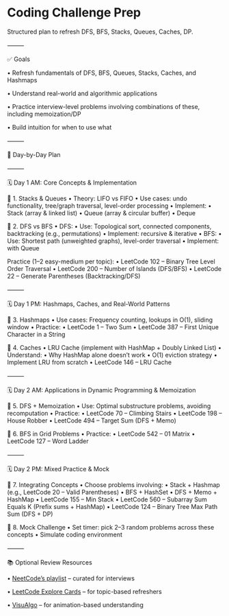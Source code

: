 # Coding Challenge Prep

Structured plan to refresh DFS, BFS, Stacks, Queues, Caches, DP.

⸻

✅ Goals

•	Refresh fundamentals of DFS, BFS, Queues, Stacks, Caches, and Hashmaps

•	Understand real-world and algorithmic applications

•	Practice interview-level problems involving combinations of these, including memoization/DP

•	Build intuition for when to use what

⸻

📆 Day-by-Day Plan

⸻

🗓️ Day 1 AM: Core Concepts & Implementation

🔹 1. Stacks & Queues
	•	Theory: LIFO vs FIFO
	•	Use cases: undo functionality, tree/graph traversal, level-order processing
	•	Implement:
	•	Stack (array & linked list)
	•	Queue (array & circular buffer)
	•	Deque

🔹 2. DFS vs BFS
	•	DFS:
	•	Use: Topological sort, connected components, backtracking (e.g., permutations)
	•	Implement: recursive & iterative
	•	BFS:
	•	Use: Shortest path (unweighted graphs), level-order traversal
	•	Implement: with Queue

Practice (1–2 easy-medium per topic):
	•	LeetCode 102 – Binary Tree Level Order Traversal
	•	LeetCode 200 – Number of Islands (DFS/BFS)
	•	LeetCode 22 – Generate Parentheses (Backtracking/DFS)

⸻

🗓️ Day 1 PM: Hashmaps, Caches, and Real-World Patterns

🔹 3. Hashmaps
	•	Use cases: Frequency counting, lookups in O(1), sliding window
	•	Practice:
	•	LeetCode 1 – Two Sum
	•	LeetCode 387 – First Unique Character in a String

🔹 4. Caches
	•	LRU Cache (implement with HashMap + Doubly Linked List)
	•	Understand:
	•	Why HashMap alone doesn’t work
	•	O(1) eviction strategy
	•	Implement LRU from scratch
	•	LeetCode 146 – LRU Cache

⸻

🗓️ Day 2 AM: Applications in Dynamic Programming & Memoization

🔹 5. DFS + Memoization
	•	Use: Optimal substructure problems, avoiding recomputation
	•	Practice:
	•	LeetCode 70 – Climbing Stairs
	•	LeetCode 198 – House Robber
	•	LeetCode 494 – Target Sum (DFS + Memo)

🔹 6. BFS in Grid Problems
	•	Practice:
	•	LeetCode 542 – 01 Matrix
	•	LeetCode 127 – Word Ladder

⸻

🗓️ Day 2 PM: Mixed Practice & Mock

🔹 7. Integrating Concepts
	•	Choose problems involving:
	•	Stack + Hashmap (e.g., LeetCode 20 – Valid Parentheses)
	•	BFS + HashSet
	•	DFS + Memo + HashMap
	•	LeetCode 155 – Min Stack
	•	LeetCode 560 – Subarray Sum Equals K (Prefix sums + HashMap)
	•	LeetCode 124 – Binary Tree Max Path Sum (DFS + DP)

🔹 8. Mock Challenge
	•	Set timer: pick 2–3 random problems across these concepts
	•	Simulate coding environment

⸻

📚 Optional Review Resources

•	[NeetCode’s playlist](https://www.youtube.com/c/NeetCode) – curated for interviews

•	[LeetCode Explore Cards](https://leetcode.com/explore/) – for topic-based refreshers

•	[VisuAlgo](https://visualgo.net/en) – for animation-based understanding
